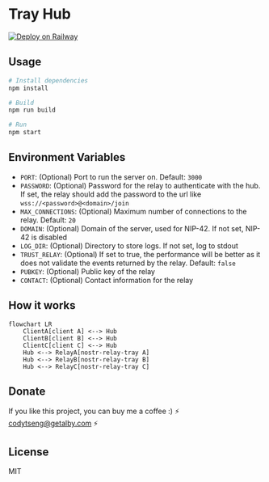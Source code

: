 # Tray Hub

[![Deploy on Railway](https://railway.app/button.svg)](https://railway.app/template/6ZRKI6?referralCode=WYIfFr)

## Usage

```bash
# Install dependencies
npm install

# Build
npm run build

# Run
npm start
```

## Environment Variables

- `PORT`: (Optional) Port to run the server on. Default: `3000`
- `PASSWORD`: (Optional) Password for the relay to authenticate with the hub. If set, the relay should add the password to the url like `wss://<password>@<domain>/join`
- `MAX_CONNECTIONS`: (Optional) Maximum number of connections to the relay. Default: `20`
- `DOMAIN`: (Optional) Domain of the server, used for NIP-42. If not set, NIP-42 is disabled
- `LOG_DIR`: (Optional) Directory to store logs. If not set, log to stdout
- `TRUST_RELAY`: (Optional) If set to true, the performance will be better as it does not validate the events returned by the relay. Default: `false`
- `PUBKEY`: (Optional) Public key of the relay
- `CONTACT`: (Optional) Contact information for the relay

## How it works

```mermaid
flowchart LR
    ClientA[client A] <--> Hub
    ClientB[client B] <--> Hub
    ClientC[client C] <--> Hub
    Hub <--> RelayA[nostr-relay-tray A]
    Hub <--> RelayB[nostr-relay-tray B]
    Hub <--> RelayC[nostr-relay-tray C]
```

## Donate

If you like this project, you can buy me a coffee :) ⚡️ codytseng@getalby.com ⚡️

## License

MIT
